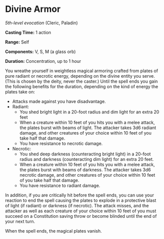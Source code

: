 # Divine Armor
*5th-level evocation* (Cleric, Paladin)

**Casting Time:** 1 action

**Range:** Self

**Components:** V, S, M (a glass orb)

**Duration:** Concentration, up to 1 hour

You wreathe yourself in weightless magical armoring crafted from plates of pure radiant or necrotic energy, depending on the divine entity you serve. (This is chosen by the deity, never the caster.) Until the spell ends you gain the following benefits for the duration, depending on the kind of energy the plates take on:

* Attacks made against you have disadvantage.
* Radiant:
    * You shed bright light in a 20-foot radius and dim light for an extra 20 feet
    * When a creature within 10 feet of you hits you with a melee attack, the plates burst with beams of light. The attacker takes 3d6 radiant damage, and other creatures of your choice within 10 feet of you take half that damage.
    * You have resistance to necrotic damage.
* Necrotic:
    * You shed deep darkness (counteracting bright light) in a 20-foot radius and darkness (counteracting dim light) for an extra 20 feet.
    * When a creature within 10 feet of you hits you with a melee attack, the plates burst with beams of darkness. The attacker takes 3d6 necrotic damage, and other creatures of your choice within 10 feet of you take half that damage.
    * You have resistance to radiant damage.

In addition, if you are critically hit before the spell ends, you can use your reaction to end the spell causing  the plates to explode in a protective blast of light (if radiant) or darkness (if necrotic). The attack misses, and the attacker as well as each creature of your choice within 10 feet of you must succeed on a Constitution saving throw or become blinded until the end of your next turn.

When the spell ends, the magical plates vanish.